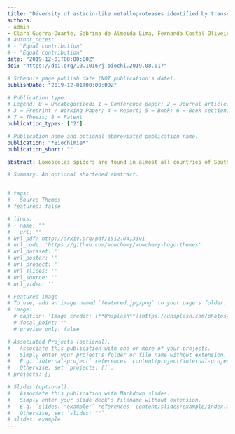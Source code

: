 ```yaml
---
title: "Diversity of astacin-like metalloproteases identified by transcriptomic analysis in Peruvian Loxosceles laeta spider venom and in vitro activity characterization"
authors:
- admin
- Clara Guerra-Duarte, Sabrina de Almeida Lima, Fernanda Costal-Oliveira, Priscilla Alves de Aquino, Anderson Oliveira do Carmo, César Bonilla Ferreyra, Edgar E. Gonzalez-Kozlova, Evanguedes Kalapothakis, Carlos Chávez-Olórtegui
# author_notes:
# - "Equal contribution"
# - "Equal contribution"
date: "2019-12-01T00:00:00Z"
doi: "https://doi.org/10.1016/j.biochi.2019.08.017"

# Schedule page publish date (NOT publication's date).
publishDate: "2019-12-01T00:00:00Z"

# Publication type.
# Legend: 0 = Uncategorized; 1 = Conference paper; 2 = Journal article;
# 3 = Preprint / Working Paper; 4 = Report; 5 = Book; 6 = Book section;
# 7 = Thesis; 8 = Patent
publication_types: ["2"]

# Publication name and optional abbreviated publication name.
publication: "*Biochimie*"
publication_short: ""

abstract: Loxosceles spiders are found in almost all countries of South America. In Peru, Loxosceles laeta species is the main responsible for the accidents caused by poisonous animals, being known as “killer spiders”, due to the large number of fatal accidents observed. Astacin-like metalloproteases, named LALPs (Loxosceles astacin-like metalloproteases) are highly expressed in Loxosceles spiders venom gland. These proteases may be involved in hemorrhage and venom spreading, being relevant to the envenoming proccess. Thus, the aim of this work was to analyze Peruvian L. laeta venom gland transcripts using bioinformatics tools, focusing on LALPs. A cDNA library from Peruvian L. laeta venom glands was constructed and sequenced by MiSeq (Illumina) sequencer. After assembly, the resulting sequences were annotated, seeking out for similarity with previously described LALPs. Nine possible LALPs isoforms from Peruvian L. laeta venom were identified and the results were validated by in silico and in vitro experiments. This study contributes to a better understanding of the molecular diversity of Loxosceles venom and provide insights about the action of LALPs.

# Summary. An optional shortened abstract.


# tags:
# - Source Themes
# featured: false

# links:
# - name: ""
#   url: ""
# url_pdf: http://arxiv.org/pdf/1512.04133v1
# url_code: 'https://github.com/wowchemy/wowchemy-hugo-themes'
# url_dataset: ''
# url_poster: ''
# url_project: ''
# url_slides: ''
# url_source: ''
# url_video: ''

# Featured image
# To use, add an image named `featured.jpg/png` to your page's folder. 
# image:
  # caption: 'Image credit: [**Unsplash**](https://unsplash.com/photos/jdD8gXaTZsc)'
  # focal_point: ""
  # preview_only: false

# Associated Projects (optional).
#   Associate this publication with one or more of your projects.
#   Simply enter your project's folder or file name without extension.
#   E.g. `internal-project` references `content/project/internal-project/index.md`.
#   Otherwise, set `projects: []`.
# projects: []

# Slides (optional).
#   Associate this publication with Markdown slides.
#   Simply enter your slide deck's filename without extension.
#   E.g. `slides: "example"` references `content/slides/example/index.md`.
#   Otherwise, set `slides: ""`.
# slides: example
---
```

